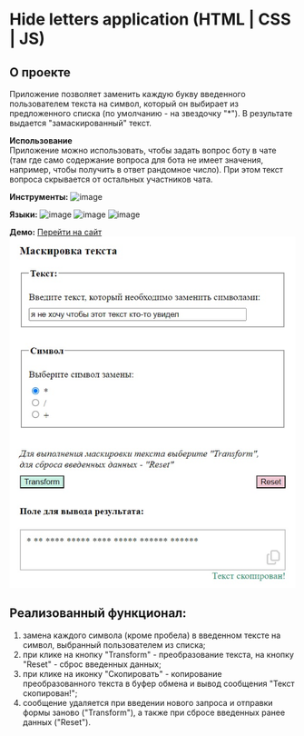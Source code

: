 # Hide letters application (HTML | CSS | JS)

## О проекте
Приложение позволяет заменить каждую букву введенного пользователем текста на символ, который он выбирает из предложенного списка (по умолчанию - на звездочку "*"). В результате выдается "замаскированный" текст.

**Использование**  
Приложение можно использовать, чтобы задать вопрос боту в чате (там где само содержание вопроса для бота не имеет значения, например, чтобы получить в ответ рандомное число). При этом текст вопроса скрывается от остальных участников чата. 

**Инструменты:** 
![image](https://img.shields.io/badge/VSCode-0078D4?style=for-the-badge&logo=visual%20studio%20code&logoColor=white "Visual Studio Code")

**Языки:** 
![image](https://img.shields.io/badge/HTML5-E34F26?style=for-the-badge&logo=html5&logoColor=white "HTML") 
![image](https://img.shields.io/badge/CSS3-1572B6?style=for-the-badge&logo=css3&logoColor=white "CSS") 
![image](https://img.shields.io/badge/JavaScript-323330?style=for-the-badge&logo=javascript&logoColor=F7DF1E "JS") 

**Демо:** [Перейти на сайт](https://the-all-spark.github.io/hide_letters_app/)  
![screenshot](./assets/app_screenshot.jpg "Скриншот приложения")

## Реализованный функционал:
1. замена каждого символа (кроме пробела) в введенном тексте на символ, выбранный пользователем из списка;
2. при клике на кнопку "Transform" - преобразование текста, на кнопку "Reset" - сброс введенных данных;
3. при клике на иконку "Скопировать" - копирование преобразованного текста в буфер обмена и вывод сообщения "Текст скопирован!";
4. сообщение удаляется при введении нового запроса и отправки формы заново ("Transform"), а также при сбросе введенных ранее данных ("Reset").